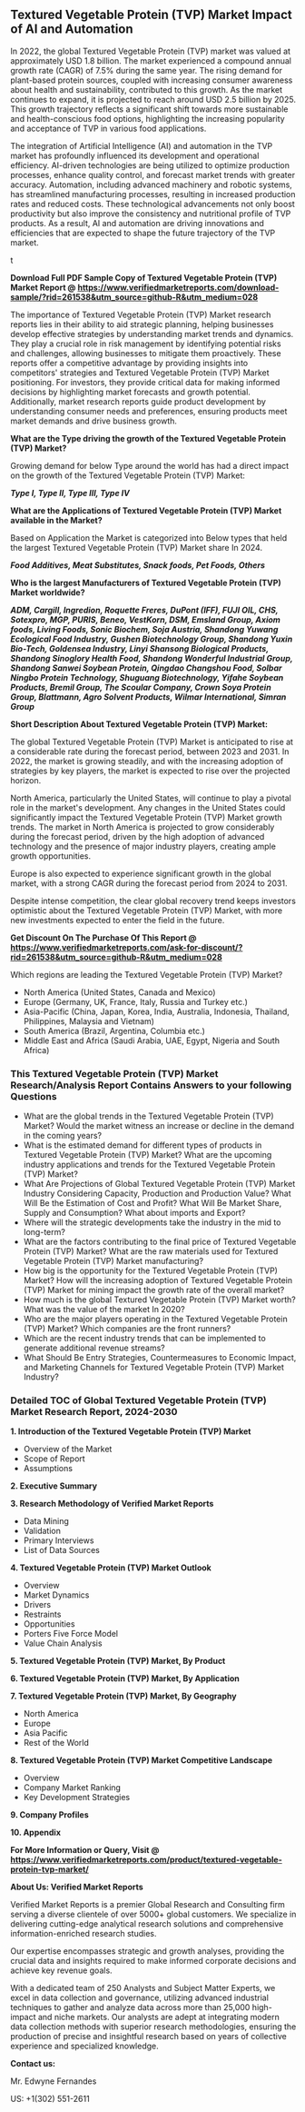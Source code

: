 <h2>Textured Vegetable Protein (TVP) Market Impact of AI and Automation</h2><p>In 2022, the global Textured Vegetable Protein (TVP) market was valued at approximately USD 1.8 billion. The market experienced a compound annual growth rate (CAGR) of 7.5% during the same year. The rising demand for plant-based protein sources, coupled with increasing consumer awareness about health and sustainability, contributed to this growth. As the market continues to expand, it is projected to reach around USD 2.5 billion by 2025. This growth trajectory reflects a significant shift towards more sustainable and health-conscious food options, highlighting the increasing popularity and acceptance of TVP in various food applications.</p><p>The integration of Artificial Intelligence (AI) and automation in the TVP market has profoundly influenced its development and operational efficiency. AI-driven technologies are being utilized to optimize production processes, enhance quality control, and forecast market trends with greater accuracy. Automation, including advanced machinery and robotic systems, has streamlined manufacturing processes, resulting in increased production rates and reduced costs. These technological advancements not only boost productivity but also improve the consistency and nutritional profile of TVP products. As a result, AI and automation are driving innovations and efficiencies that are expected to shape the future trajectory of the TVP market.</p>t</p><p id="" class=""><strong>Download Full PDF Sample Copy of Textured Vegetable Protein (TVP) Market Report @ <a href="https://www.verifiedmarketreports.com/download-sample/?rid=261538&utm_source=github-R&utm_medium=028" target="_blank">https://www.verifiedmarketreports.com/download-sample/?rid=261538&utm_source=github-R&utm_medium=028</a></strong></p><p>The importance of&nbsp;Textured Vegetable Protein (TVP) Market research reports lies in their ability to aid strategic planning, helping businesses develop effective strategies by understanding market trends and dynamics. They play a crucial role in risk management by identifying potential risks and challenges, allowing businesses to mitigate them proactively. These reports offer a competitive advantage by providing insights into competitors' strategies and Textured Vegetable Protein (TVP) Market positioning. For investors, they provide critical data for making informed decisions by highlighting market forecasts and growth potential. Additionally, market research reports guide product development by understanding consumer needs and preferences, ensuring products meet market demands and drive business growth.</p><p><strong>What are the&nbsp;Type driving the growth of the Textured Vegetable Protein (TVP) Market?</strong></p><p id="" class="">Growing demand for below Type around the world has had a direct impact on the growth of the Textured Vegetable Protein (TVP) Market:</p><em><strong>Type I, Type II, Type III, Type IV</strong></em></p><strong>What are the&nbsp;Applications&nbsp;of Textured Vegetable Protein (TVP) Market available in the Market?</strong></p><p id="" class="">Based on Application the Market is categorized into Below types that held the largest Textured Vegetable Protein (TVP) Market share In 2024.</p><em><strong>Food Additives, Meat Substitutes, Snack foods, Pet Foods, Others</strong></em></p><strong>Who is the largest Manufacturers of Textured Vegetable Protein (TVP) Market worldwide?</strong></p><p><em><strong>ADM, Cargill, lngredion, Roquette Freres, DuPont (IFF), FUJI OIL, CHS, Sotexpro, MGP, PURIS, Beneo, VestKorn, DSM, Emsland Group, Axiom foods, Living Foods, Sonic Biochem, Soja Austria, Shandong Yuwang Ecological Food Industry, Gushen Biotechnology Group, Shandong Yuxin Bio-Tech, Goldensea Industry, Linyi Shansong Biological Products, Shandong Sinoglory Health Food, Shandong Wonderful Industrial Group, Shandong Sanwei Soybean Protein, Qingdao Changshou Food, Solbar Ningbo Protein Technology, Shuguang Biotechnology, Yifahe Soybean Products, Bremil Group, The Scoular Company, Crown Soya Protein Group, Blattmann, Agro Solvent Products, Wilmar International, Simran Group</strong></em></p><p id="" class=""><strong>Short Description About Textured Vegetable Protein (TVP) Market:</strong></p><p>The global Textured Vegetable Protein (TVP) Market is anticipated to rise at a considerable rate during the forecast period, between 2023 and 2031. In 2022, the market is growing steadily, and with the increasing adoption of strategies by key players, the market is expected to rise over the projected horizon.</p><p>North America, particularly the United States, will continue to play a pivotal role in the market's development. Any changes in the United States could significantly impact the Textured Vegetable Protein (TVP) Market growth trends. The market in North America is projected to grow considerably during the forecast period, driven by the high adoption of advanced technology and the presence of major industry players, creating ample growth opportunities.</p><p>Europe is also expected to experience significant growth in the global market, with a strong CAGR during the forecast period from 2024 to 2031.</p><p>Despite intense competition, the clear global recovery trend keeps investors optimistic about the Textured Vegetable Protein (TVP) Market, with more new investments expected to enter the field in the future.</p><p id="" class=""><strong>Get Discount On The Purchase Of This Report @ <a href="https://www.verifiedmarketreports.com/ask-for-discount/?rid=261538&utm_source=github-R&utm_medium=028" target="_blank">https://www.verifiedmarketreports.com/ask-for-discount/?rid=261538&utm_source=github-R&utm_medium=028</a></strong></p>Which regions are leading the Textured Vegetable Protein (TVP) Market?</p><ul><li>North America (United States, Canada and Mexico)</li><li>Europe (Germany, UK, France, Italy, Russia and Turkey etc.)</li><li>Asia-Pacific (China, Japan, Korea, India, Australia, Indonesia, Thailand, Philippines, Malaysia and Vietnam)</li><li>South America (Brazil, Argentina, Columbia etc.)</li><li>Middle East and Africa (Saudi Arabia, UAE, Egypt, Nigeria and South Africa)</li></ul><h3 id="" class="">This Textured Vegetable Protein (TVP) Market Research/Analysis Report Contains Answers to your following Questions</h3><ul><li>What are the global trends in the Textured Vegetable Protein (TVP) Market? Would the market witness an increase or decline in the demand in the coming years?</li><li>What is the estimated demand for different types of products in Textured Vegetable Protein (TVP) Market? What are the upcoming industry applications and trends for the Textured Vegetable Protein (TVP) Market?</li><li>What Are Projections of Global Textured Vegetable Protein (TVP) Market Industry Considering Capacity, Production and Production Value? What Will Be the Estimation of Cost and Profit? What Will Be Market Share, Supply and Consumption? What about imports and Export?</li><li>Where will the strategic developments take the industry in the mid to long-term?</li><li>What are the factors contributing to the final price of Textured Vegetable Protein (TVP) Market? What are the raw materials used for Textured Vegetable Protein (TVP) Market manufacturing?</li><li>How big is the opportunity for the Textured Vegetable Protein (TVP) Market? How will the increasing adoption of Textured Vegetable Protein (TVP) Market for mining impact the growth rate of the overall market?</li><li>How much is the global Textured Vegetable Protein (TVP) Market worth? What was the value of the market In 2020?</li><li>Who are the major players operating in the Textured Vegetable Protein (TVP) Market? Which companies are the front runners?</li><li>Which are the recent industry trends that can be implemented to generate additional revenue streams?</li><li>What Should Be Entry Strategies, Countermeasures to Economic Impact, and Marketing Channels for Textured Vegetable Protein (TVP) Market Industry?</li></ul><h3 id="" class="">Detailed TOC of Global Textured Vegetable Protein (TVP) Market Research Report, 2024-2030</h3><p id="" class=""><strong>1. Introduction of the Textured Vegetable Protein (TVP) Market</strong></p><ul><li>Overview of the Market</li><li>Scope of Report</li><li>Assumptions</li></ul><p id="" class=""><strong>2. Executive Summary</strong></p><p id="" class=""><strong>3. Research Methodology of Verified Market Reports</strong></p><ul><li>Data Mining</li><li>Validation</li><li>Primary Interviews</li><li>List of Data Sources</li></ul><p id="" class=""><strong>4. Textured Vegetable Protein (TVP) Market Outlook</strong></p><ul><li>Overview</li><li>Market Dynamics</li><li>Drivers</li><li>Restraints</li><li>Opportunities</li><li>Porters Five Force Model</li><li>Value Chain Analysis</li></ul><p id="" class=""><strong>5. Textured Vegetable Protein (TVP) Market, By Product</strong></p><p id="" class=""><strong>6. Textured Vegetable Protein (TVP) Market, By Application</strong></p><p id="" class=""><strong>7. Textured Vegetable Protein (TVP) Market, By Geography</strong></p><ul><li>North America</li><li>Europe</li><li>Asia Pacific</li><li>Rest of the World</li></ul><p id="" class=""><strong>8. Textured Vegetable Protein (TVP) Market Competitive Landscape</strong></p><ul><li>Overview</li><li>Company Market Ranking</li><li>Key Development Strategies</li></ul><p id="" class=""><strong>9. Company Profiles</strong></p><p id="" class=""><strong>10. Appendix</strong></p><p id="" class=""><strong>For More Information or Query, Visit @ <a href="https://www.verifiedmarketreports.com/product/textured-vegetable-protein-tvp-market/" target="_blank">https://www.verifiedmarketreports.com/product/textured-vegetable-protein-tvp-market/</a></strong></p><p id="" class=""><strong>About Us: Verified Market Reports</strong></p><p id="" class="">Verified Market Reports is a premier Global Research and Consulting firm serving a diverse clientele of over 5000+ global customers. We specialize in delivering cutting-edge analytical research solutions and comprehensive information-enriched research studies.</p><p id="" class="">Our expertise encompasses strategic and growth analyses, providing the crucial data and insights required to make informed corporate decisions and achieve key revenue goals.</p><p id="" class="">With a dedicated team of 250 Analysts and Subject Matter Experts, we excel in data collection and governance, utilizing advanced industrial techniques to gather and analyze data across more than 25,000 high-impact and niche markets. Our analysts are adept at integrating modern data collection methods with superior research methodologies, ensuring the production of precise and insightful research based on years of collective experience and specialized knowledge.</p><p id="" class=""><strong>Contact us:</strong></p><p id="" class="">Mr. Edwyne Fernandes</p><p id="" class="">US: +1(302) 551-2611</p>